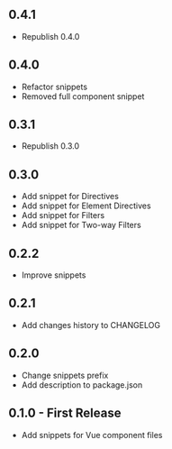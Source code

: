 ## 0.4.1
* Republish 0.4.0

## 0.4.0
* Refactor snippets
* Removed full component snippet

## 0.3.1
* Republish 0.3.0

## 0.3.0
* Add snippet for Directives
* Add snippet for Element Directives
* Add snippet for Filters
* Add snippet for Two-way Filters

## 0.2.2
* Improve snippets

## 0.2.1
* Add changes history to CHANGELOG

## 0.2.0
* Change snippets prefix
* Add description to package.json

## 0.1.0 - First Release
* Add snippets for Vue component files
